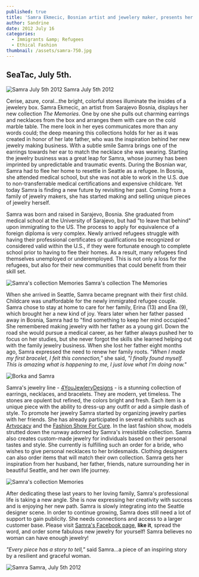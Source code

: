 ```yaml
---
published: true
title: 'Samra Ekmecic, Bosnian artist and jewelery maker, presents her stunning collection: "The Memories"'
author: Sandrine
date: 2012 July 16
categories:
  - Immigrants &amp; Refugees
  - Ethical Fashion
thumbnail: /assets/samra-750.jpg
---
```

## SeaTac, July 5th.

![](http://seattlewatch2012.files.wordpress.com/2012/07/img_4778.jpg "Samra July 5th 2012")
Samra July 5th 2012

Cerise, azure, coral...the bright, colorful stones illuminate the insides of a jewelery box. Samra Ekmecic, an artist from Sarajevo Bosnia, displays her new collection *The Memories*. One by one she pulls out charming earrings and necklaces from the box and arranges them with care on the cold marble table. The mere look in her eyes communicates more than any words could; the deep meaning this collections holds for her as it was created in honor of her late father, who was the inspiration behind her new jewelry making business. With a subtle smile Samra brings one of the earrings towards her ear to match the necklace she was wearing. Starting the jewelry business was a great leap for Samra, whose journey has been imprinted by unpredictable and traumatic events. During the Bosnian war, Samra had to flee her home to resettle in Seattle as a refugee. In Bosnia, she attended medical school, but she was not able to work in the U.S. due to non-transferrable medical certifications and expensive childcare. Yet today Samra is finding a new future by revisiting her past. Coming from a family of jewelry makers, she has started making and selling unique pieces of jewelry herself.

Samra was born and raised in Sarajevo, Bosnia. She graduated from medical school at the University of Sarajevo, but had "to leave that behind" upon immigrating to the US. The process to apply for equivalence of a foreign diploma is very complex. Newly arrived refugees struggle with having their professional certificates or qualifications be recognized or considered valid within the U.S., if they were fortunate enough to complete school prior to having to flee their homes. As a result, many refugees find themselves unemployed or underemployed. This is not only a loss for the refugees, but also for their new communities that could benefit from their skill set.

![](http://seattlewatch2012.files.wordpress.com/2012/07/img_4773.jpg "Samra's collection Memories")
Samra's collection The Memories

When she arrived in Seattle, Samra became pregnant with their first child. Childcare was unaffordable for the newly immigrated refugee couple. Samra chose to stay at home to care for her family, Erina (13) and Ena (9), which brought her a new kind of joy. Years later when her father passed away in Bosnia, Samra had to "find something to keep her mind occupied." She remembered making jewelry with her father as a young girl. Down the road she would pursue a medical career, as her father always pushed her to focus on her studies, but she never forgot the skills she learned helping out with the family jewelry business. When she lost her father eight months ago, Samra expressed the need to renew her family roots. *"When I made my first bracelet, I felt this connection,"* she said, *"I finally found myself. This is amazing what is happening to me, I just love what I'm doing now."*

![](http://seattlewatch2012.files.wordpress.com/2012/07/borka-and-samra.jpg "Borka and Samra")

Samra's jewelry line - [4YouJewleryDesigns](http://www.facebook.com/4YouJewelryDesigns) - is a stunning collection of earrings, necklaces, and bracelets. They are modern, yet timeless. The stones are opulent but refined, the colors bright and fresh. Each item is a unique piece with the ability to dress-up any outfit or add a simple dash of style. To promote her jewelry Samra started by organizing jewelry parties with her friends. She has already participated in several exhibits such as [Artvocacy](http://seattletimes.nwsource.com/html/localnews/2008005680_africanartist19m.html) and the [Fashion Show For Cure](http://www.facebook.com/events/409543425742880/). In the last fashion show, models strutted down the runway adorned by Samra's irresistible collection. Samra also creates custom-made jewelry for individuals based on their personal tastes and style. She currently is fulfilling such an order for a bride, who wishes to give personal necklaces to her bridesmaids. Clothing designers can also order items that will match their own collection. Samra gets her inspiration from her husband, her father, friends, nature surrounding her in beautiful Seattle, and her own life journey.

![](http://seattlewatch2012.files.wordpress.com/2012/07/img_4771.jpg "Samra's collection Memories")

After dedicating these last years to her loving family, Samra's professional life is taking a new angle. She is now expressing her creativity with success and is enjoying her new path. Samra is slowly integrating into the Seattle designer scene. In order to continue growing, Samra does still need a lot of support to gain publicity. She needs connections and access to a larger customer base. Please visit [Samra's Facebook page](http://www.facebook.com/4YouJewelryDesigns), **like it**, spread the word, and order some fabulous new jewelry for yourself! Samra believes no woman can have enough jewelry!

*"Every piece has a story to tell,"* said Samra...a piece of an inspiring story by a resilient and graceful woman.

![](http://seattlewatch2012.files.wordpress.com/2012/07/img_47961.jpg "Samra")
Samra, July 5th 2012